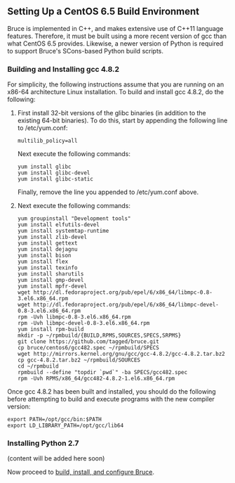 ## Setting Up a CentOS 6.5 Build Environment

Bruce is implemented in C++, and makes extensive use of C++11 language
features.  Therefore, it must be built using a more recent version of gcc than
what CentOS 6.5 provides.  Likewise, a newer version of Python is required to
support Bruce's SCons-based Python build scripts.

### Building and Installing gcc 4.8.2

For simplicity, the following instructions assume that you are running on an
x86-64 architecture Linux installation.  To build and install gcc 4.8.2, do the
following:

1. First install 32-bit versions of the glibc binaries (in addition to the
   existing 64-bit binaries).  To do this, start by appending the following
   line to /etc/yum.conf:

   ```
   multilib_policy=all
   ```

   Next execute the following commands:

   ```
   yum install glibc
   yum install glibc-devel
   yum install glibc-static
   ```

   Finally, remove the line you appended to /etc/yum.conf above.

2. Next execute the following commands:

   ```
   yum groupinstall "Development tools"
   yum install elfutils-devel
   yum install systemtap-runtime
   yum install zlib-devel
   yum install gettext
   yum install dejagnu
   yum install bison
   yum install flex
   yum install texinfo
   yum install sharutils
   yum install gmp-devel
   yum install mpfr-devel
   wget http://dl.fedoraproject.org/pub/epel/6/x86_64/libmpc-0.8-3.el6.x86_64.rpm
   wget http://dl.fedoraproject.org/pub/epel/6/x86_64/libmpc-devel-0.8-3.el6.x86_64.rpm
   rpm -Uvh libmpc-0.8-3.el6.x86_64.rpm
   rpm -Uvh libmpc-devel-0.8-3.el6.x86_64.rpm
   yum install rpm-build
   mkdir -p ~/rpmbuild/{BUILD,RPMS,SOURCES,SPECS,SRPMS}
   git clone https://github.com/tagged/bruce.git
   cp bruce/centos6/gcc482.spec ~/rpmbuild/SPECS
   wget http://mirrors.kernel.org/gnu/gcc/gcc-4.8.2/gcc-4.8.2.tar.bz2
   cp gcc-4.8.2.tar.bz2 ~/rpmbuild/SOURCES
   cd ~/rpmbuild
   rpmbuild --define "topdir `pwd`" -ba SPECS/gcc482.spec
   rpm -Uvh RPMS/x86_64/gcc482-4.8.2-1.el6.x86_64.rpm
   ```

Once gcc 4.8.2 has been built and installed, you should do the following before
attempting to build and execute programs with the new compiler version:
```
export PATH=/opt/gcc/bin:$PATH
export LD_LIBRARY_PATH=/opt/gcc/lib64
```

### Installing Python 2.7

(content will be added here soon)

Now proceed to [build, install, and configure Bruce](https://github.com/tagged/bruce/blob/master/README.md#building-installing-and-configuring-bruce).
